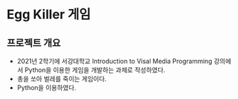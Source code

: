 # Egg Killer 게임
## 프로젝트 개요
* 2021년 2학기에 서강대학교 Introduction to Visal Media Programming 강의에서 Python을 이용한 게임을 개발하는 과제로 작성하였다.
* 총을 쏘아 벌레를 죽이는 게임이다.
* Python을 이용하였다.

